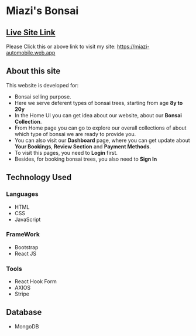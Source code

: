 # Miazi's Bonsai

## [Live Site Link](https://miazi-automobile.web.app)
Please Click this or above link to visit my site: https://miazi-automobile.web.app

## About this site

This website is developed for:

* Bonsai selling purpose.
* Here we serve deferent types of bonsai trees, starting from age **8y to 20y**
* In the Home UI you can get idea about our website, about our **Bonsai Collection**.
* From Home page you can go to explore our overall collections of about which type of bonsai we are ready to provide you.
* You can also visit our **Dashboard** page, where you can get update about **Your Bookings**, **Review Section** and **Payment Methods**.
* To visit this pages, you need to **Login** first.
* Besides, for booking bonsai trees, you also need to **Sign In**

## Technology Used

### Languages
* HTML
* CSS
* JavaScript

### FrameWork
* Bootstrap
* React JS

### Tools
* React Hook Form
* AXIOS
* Stripe

## Database 
* MongoDB 